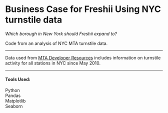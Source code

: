 # Business Case for Freshii Using NYC turnstile data
*Which borough in New York should Freshii expand to?*

Code from an analysis of NYC MTA turnstile data. 

***
Data used from [MTA Developer Resources](http://web.mta.info/developers/turnstile.html) includes information on turnstile activity for all stations in NYC since May 2010.

***
#### Tools Used:  
Python  
Pandas  
Matplotlib   
Seaborn
